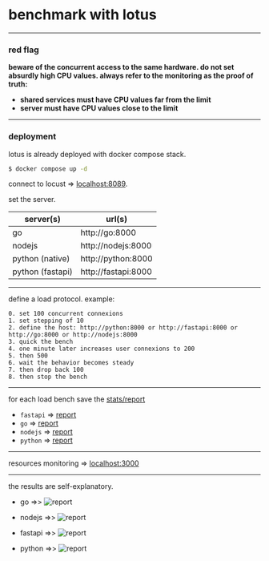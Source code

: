 # benchmark with lotus

---
### red flag

**beware of the concurrent access to the same hardware. do not set absurdly high CPU values. always refer to the monitoring as the proof of truth:**
- **shared services must have CPU values far from the limit**
- **server must have CPU values close to the limit**

---

### deployment

lotus is already deployed with docker compose stack.

````bash
$ docker compose up -d
````
connect to locust => [localhost:8089](http://localhost:8089).

set the server.

| server(s)        | url(s)              |
|------------------|---------------------|
| go               | http://go:8000      |
| nodejs           | http://nodejs:8000  |
| python (native)  | http://python:8000  |
| python (fastapi) | http://fastapi:8000 |

---
define a load protocol. example:

````text
0. set 100 concurrent connexions
1. set stepping of 10 
2. define the host: http://python:8000 or http://fastapi:8000 or http://go:8000 or http://nodejs:8000
3. quick the bench
4. one minute later increases user connexions to 200
5. then 500 
6. wait the behavior becomes steady
7. then drop back 100
8. then stop the bench
````
---
for each load bench save the [stats/report](http://localhost:8089/stats/report) 

- `fastapi` => [report](./reports/report_fastapi.png)
- `go` => [report](./reports/report_go.png)
- `nodejs` => [report](./reports/report_nodejs.png)
- `python` => [report](./reports/report_python.png)


---

resources monitoring => [localhost:3000](http://localhost:3000/containers/docker)

---

the results are self-explanatory.


- go =>>
![report](./reports/report_go.png)


- nodejs =>>
![report](./reports/report_nodejs.png)


- fastapi =>>
![report](./reports/report_fastapi.png)


- python =>>
![report](./reports/report_python.png)